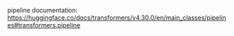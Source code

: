 pipeline documentation: 
    https://huggingface.co/docs/transformers/v4.30.0/en/main_classes/pipelines#transformers.pipeline



